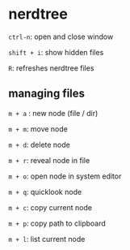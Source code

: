 # nerdtree

`ctrl-n`:  open and close window

`shift + i`: show hidden files

`R`: refreshes nerdtree files

## managing files

`m + a` : new node (file / dir)

`m + m`: move node

`m + d`: delete node

`m + r`: reveal node in file

`m + o`: open node in system editor

`m + q`: quicklook node

`m + c`: copy current node

`m + p`: copy path to clipboard

`m + l`: list current node

